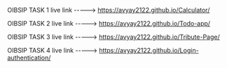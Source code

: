OIBSIP TASK 1 live link -----> https://avyay2122.github.io/Calculator/

OIBSIP TASK 2 live link -----> https://avyay2122.github.io/Todo-app/

OIBSIP TASK 3 live link -----> https://avyay2122.github.io/Tribute-Page/

OIBSIP TASK 4 live link -----> https://avyay2122.github.io/Login-authentication/
